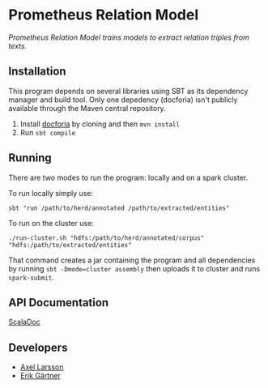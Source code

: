 # Prometheus Relation Model
*Prometheus Relation Model trains models to extract relation triples from texts.*

## Installation
This program depends on several libraries using SBT as its dependency manager
and build tool. Only one depedency (docforia) isn't publicly available through the Maven central repository.

1. Install [docforia](https://github.com/marcusklang/docforia) by cloning and then `mvn install`
2. Run `sbt compile`

## Running
There are two modes to run the program: locally and on a spark cluster.

To run locally simply use:
```
sbt "run /path/to/herd/annotated /path/to/extracted/entities"
```

To run on the cluster use:
```
./run-cluster.sh "hdfs:/path/to/herd/annotated/corpus" "hdfs:/path/to/extracted/entities"
```

That command creates a jar containing the program and all dependencies by running `sbt -Dmode=cluster assembly` then uploads it to cluster and runs `spark-submit`.

## API Documentation
[ScalaDoc](https://erikgartner.github.io/prometheus-relation-model)

## Developers
- [Axel Larsson](https://github.com/AxelTLarsson)
- [Erik Gärtner](https://gartner.io)
